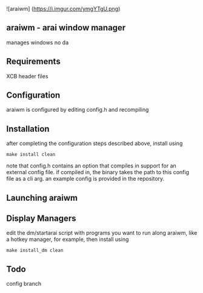 ![araiwm] (https://i.imgur.com/ymgYTgU.png)

araiwm - arai window manager
----------------------------
manages windows no da

Requirements
------------
XCB header files

Configuration
-------------
araiwm is configured by editing config.h and recompiling

Installation
------------
after completing the configuration steps described above, install using

	make install clean

note that config.h contains an option that compiles in support for an external config file. if compiled in, the binary takes the path to this config file as a cli arg. an example config is provided in the repository.

Launching araiwm
----------------

Display Managers
----------------
edit the dm/startarai script with programs you want to run along araiwm, like a hotkey manager, for example, then install using
	
	make install_dm clean

Todo
----
config branch
